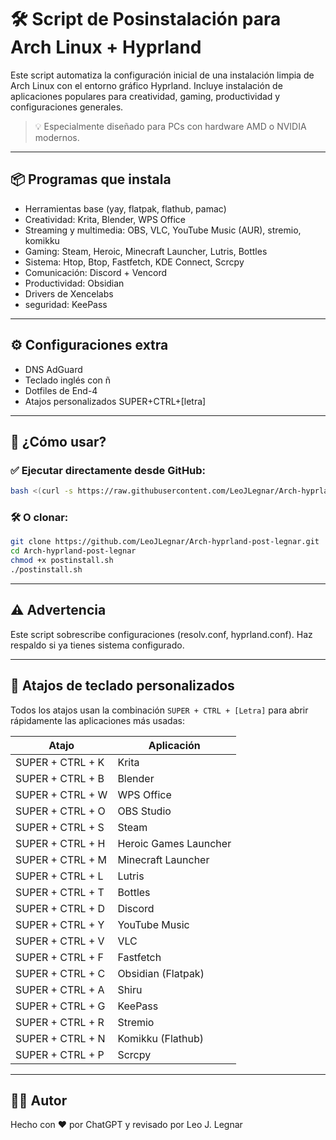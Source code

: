 # 🛠️ Script de Posinstalación para Arch Linux + Hyprland

Este script automatiza la configuración inicial de una instalación limpia de Arch Linux con el entorno gráfico Hyprland. Incluye instalación de aplicaciones populares para creatividad, gaming, productividad y configuraciones generales.

> 💡 Especialmente diseñado para PCs con hardware AMD o NVIDIA modernos.

---

## 📦 Programas que instala

- Herramientas base (yay, flatpak, flathub, pamac)
- Creatividad: Krita, Blender, WPS Office
- Streaming y multimedia: OBS, VLC, YouTube Music (AUR), stremio, komikku
- Gaming: Steam, Heroic, Minecraft Launcher, Lutris, Bottles
- Sistema: Htop, Btop, Fastfetch, KDE Connect, Scrcpy
- Comunicación: Discord + Vencord
- Productividad: Obsidian
- Drivers de Xencelabs
- seguridad: KeePass

---

## ⚙️ Configuraciones extra

- DNS AdGuard
- Teclado inglés con ñ
- Dotfiles de End-4
- Atajos personalizados SUPER+CTRL+[letra]

---

## 🧪 ¿Cómo usar?

### ✅ Ejecutar directamente desde GitHub:

```bash
bash <(curl -s https://raw.githubusercontent.com/LeoJLegnar/Arch-hyprland-post-legnar/main/postinstall.sh)
```

### 🛠️ O clonar:

```bash
git clone https://github.com/LeoJLegnar/Arch-hyprland-post-legnar.git
cd Arch-hyprland-post-legnar
chmod +x postinstall.sh
./postinstall.sh
```

---

## ⚠️ Advertencia

Este script sobrescribe configuraciones (resolv.conf, hyprland.conf). Haz respaldo si ya tienes sistema configurado.

---

## 🎯 Atajos de teclado personalizados

Todos los atajos usan la combinación `SUPER + CTRL + [Letra]` para abrir rápidamente las aplicaciones más usadas:

| Atajo              | Aplicación               |
|--------------------|---------------------------|
| SUPER + CTRL + K   | Krita                     |
| SUPER + CTRL + B   | Blender                   |
| SUPER + CTRL + W   | WPS Office                |
| SUPER + CTRL + O   | OBS Studio                |
| SUPER + CTRL + S   | Steam                     |
| SUPER + CTRL + H   | Heroic Games Launcher     |
| SUPER + CTRL + M   | Minecraft Launcher        |
| SUPER + CTRL + L   | Lutris                    |
| SUPER + CTRL + T   | Bottles                   |
| SUPER + CTRL + D   | Discord                   |
| SUPER + CTRL + Y   | YouTube Music             |
| SUPER + CTRL + V   | VLC                       |
| SUPER + CTRL + F   | Fastfetch                 |
| SUPER + CTRL + C   | Obsidian (Flatpak) |
| SUPER + CTRL + A   | Shiru                     |
| SUPER + CTRL + G   | KeePass                   |
| SUPER + CTRL + R   | Stremio                   |
| SUPER + CTRL + N   | Komikku (Flathub) |
| SUPER + CTRL + P   | Scrcpy                    |

---

## 🧑‍💻 Autor

Hecho con ❤️ por ChatGPT y revisado por Leo J. Legnar

